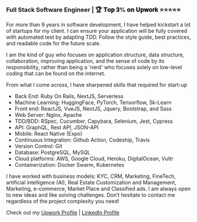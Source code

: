 ### Full Stack Software Engineer | 🏆 𝐓𝐨𝐩 𝟑% 𝐨𝐧 𝐔𝐩𝐰𝐨𝐫𝐤 ⭐⭐⭐⭐⭐

For more than 9 years in software development, I have helped kickstart a lot of startups for my client.
I can ensure your application will be fully covered with automated test by adapting TDD. Follow the style guide, best practices, and readable code for the future scale.

I am the kind of guy who focuses on application structure, data structure, collaboration, improving application, and the sense of code by its responsibility, rather than being a 'nerd' who focuses solely on low-level coding that can be found on the internet.

From what I come across, I have sharpened skills that required for start-up
- Back End: Ruby On Rails, NextJS, Serverless
- Machine Learning: HuggingFace, PyTorch, Tensorflow, Sk-Learn
- Front end: ReactJS, VueJS, NextJS, Jquery, Bootstrap, and Sass
- Web Server: Nginx, Apache
- TDD/BDD: RSpec, Cucumber, Capybara, Selenium, Jest, Cypress
- API: GraphQL, Rest API, JSON-API
- Mobile: React Native (Expo)
- Continuous Integration: Github Action, Codeship, Travis
- Version Control: Git
- Database: PostgreSQL, MySQL
- Cloud platforms: AWS, Google Cloud, Heroku, DigitalOcean, Vultr
- Containerization: Docker Swarm, Kubernetes


I have worked with business models: KYC, CRM, Marketing, FineTech, artificial intelligence (AI), Real Estate Customization and Management, Marketing, e-commerce, Market Place and Classified ads.
I am always open to new ideas and like solving challenges. Don’t hesitate to contact me regardless of the project complexity you need!

Check out my [Upwork Profile](https://www.upwork.com/freelancers/uysim) | [LinkedIn Profile](https://www.linkedin.com/in/uysim-ty/)
